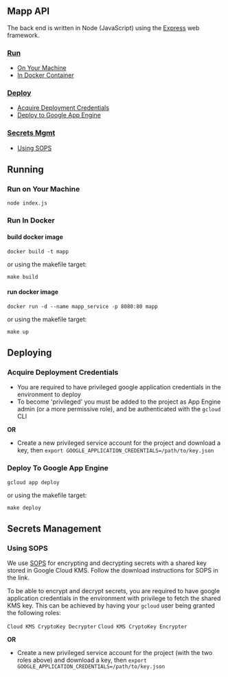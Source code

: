 ## Mapp API

The back end is written in Node (JavaScript) using the [Express](https://expressjs.com/) web framework.

### [Run](#running)

-   [On Your Machine](#run-on-your-machine)
-   [In Docker Container](#run-in-docker)

### [Deploy](#deploying)

-   [Acquire Deployment Credentials](#acquire-deployment-credentials)
-   [Deploy to Google App Engine](#deploy-to-google-app-engine)

### [Secrets Mgmt](#secrets-management)

-   [Using SOPS](#using-SOPS)

## Running

### Run on Your Machine

```
node index.js
```

### Run In Docker

#### build docker image

```
docker build -t mapp
```

or using the makefile target:

```
make build
```

#### run docker image

```
docker run -d --name mapp_service -p 8080:80 mapp
```

or using the makefile target:

```
make up
```

## Deploying

### Acquire Deployment Credentials

-   You are required to have privileged google application credentials in the environment to deploy
-   To become 'privileged' you must be added to the project as App Engine admin (or a more permissive role), and be authenticated with the `gcloud` CLI

<b>OR</b>

-   Create a new privileged service account for the project and download a key, then `export GOOGLE_APPLICATION_CREDENTIALS=/path/to/key.json`

### Deploy To Google App Engine

```
gcloud app deploy
```

or using the makefile target:

```
make deploy
```

## Secrets Management

### Using SOPS

We use [SOPS](https://github.com/mozilla/sops) for encrypting and decrypting secrets with a shared key stored in Google Cloud KMS. Follow the download instructions for SOPS in the link.

To be able to encrypt and decrypt secrets, you are required to have google application credentials in the environment with privilege to fetch the shared KMS key. This can be achieved by having your `gcloud` user being granted the following roles:

`Cloud KMS CryptoKey Decrypter`
`Cloud KMS CryptoKey Encrypter`

<b>OR</b>

-   Create a new privileged service account for the project (with the two roles above) and download a key, then `export GOOGLE_APPLICATION_CREDENTIALS=/path/to/key.json`
